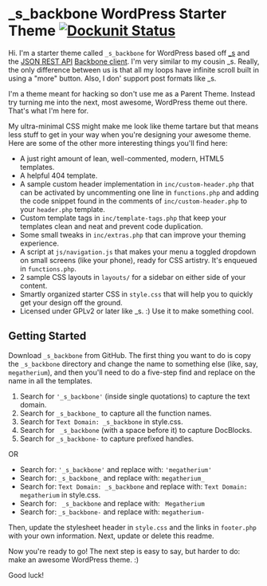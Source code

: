 _s_backbone WordPress Starter Theme [![Dockunit Status](https://dockunit.io/svg/tlovett1/_s_backbone?master)](https://dockunit.io/projects/tlovett1/_s_backbone#master)
===

Hi. I'm a starter theme called `_s_backbone` for WordPress based off [_s](https://github.com/Automattic/_s) and the [JSON REST API](https://github.com/WP-API/wp-api) [Backbone client](https://github.com/WP-API/client-js).
I'm very similar to my cousin _s. Really, the only difference between us is that all my loops have infinite scroll built in using a "more" button. Also, I don' support post formats like _s.

I'm a theme meant for hacking so don't use me as a Parent Theme. Instead try turning me into the next, most awesome, WordPress theme out there. That's what I'm here for.

My ultra-minimal CSS might make me look like theme tartare but that means less stuff to get in your way when you're designing your awesome theme. Here are some of the other more interesting things you'll find here:

* A just right amount of lean, well-commented, modern, HTML5 templates.
* A helpful 404 template.
* A sample custom header implementation in `inc/custom-header.php` that can be activated by uncommenting one line in `functions.php` and adding the code snippet found in the comments of `inc/custom-header.php` to your `header.php` template.
* Custom template tags in `inc/template-tags.php` that keep your templates clean and neat and prevent code duplication.
* Some small tweaks in `inc/extras.php` that can improve your theming experience.
* A script at `js/navigation.js` that makes your menu a toggled dropdown on small screens (like your phone), ready for CSS artistry. It's enqueued in `functions.php`.
* 2 sample CSS layouts in `layouts/` for a sidebar on either side of your content.
* Smartly organized starter CSS in `style.css` that will help you to quickly get your design off the ground.
* Licensed under GPLv2 or later like _s. :) Use it to make something cool.

Getting Started
---------------

Download `_s_backbone` from GitHub. The first thing you want to do is copy the `_s_backbone` directory and change the name to something else (like, say, `megatherium`), and then you'll need to do a five-step find and replace on the name in all the templates.

1. Search for `'_s_backbone'` (inside single quotations) to capture the text domain.
2. Search for `_s_backbone_` to capture all the function names.
3. Search for `Text Domain: _s_backbone` in style.css.
4. Search for <code>&nbsp;_s_backbone</code> (with a space before it) to capture DocBlocks.
5. Search for `_s_backbone-` to capture prefixed handles.

OR

* Search for: `'_s_backbone'` and replace with: `'megatherium'`
* Search for: `_s_backbone_` and replace with: `megatherium_`
* Search for: `Text Domain: _s_backbone` and replace with: `Text Domain: megatherium` in style.css.
* Search for: <code>&nbsp;_s_backbone</code> and replace with: <code>&nbsp;Megatherium</code>
* Search for: `_s_backbone-` and replace with: `megatherium-`

Then, update the stylesheet header in `style.css` and the links in `footer.php` with your own information. Next, update or delete this readme.

Now you're ready to go! The next step is easy to say, but harder to do: make an awesome WordPress theme. :)

Good luck!
